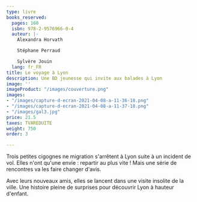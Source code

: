 ```yaml
---
type: livre
books_reserved:
  pages: 160
  isbn: 978-2-9576966-0-4
  auteur: |-
    Alexandra Horvath

    Stéphane Perraud

    Sylvère Jouin
  lang: fr_FR
title: Le voyage à Lyon
description: Une BD jeunesse qui invite aux balades à Lyon
image: ''
imageProduct: "/images/couverture.png"
images:
- "/images/capture-d-ecran-2021-04-08-a-11-36-18.png"
- "/images/capture-d-ecran-2021-04-08-a-11-37-18.png"
- "/images/gal3.jpg"
price: 21.5
taxes: TVAREDUITE
weight: 750
order: 3

---
```

Trois petites cigognes ne migration s'arrêtent à Lyon suite à un incident de vol. Elles n'ont qu'une envie : repartir au plus vite ! Mais une série de rencontres va les faire changer d'avis.

Avec leurs nouveaux amis, elles se lancent dans une visite insolite de la ville. Une histoire pleine de surprises pour découvrir Lyon à hauteur d'enfant.